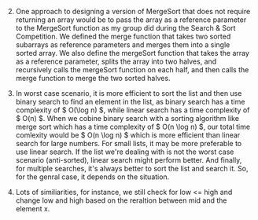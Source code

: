 2. One approach to designing a version of MergeSort that does not require returning an array would be to pass the array as a reference parameter to the MergeSort function as my group did during the Search & Sort Competition. We defined the merge function that takes two sorted subarrays as reference parameters and merges them into a single sorted array. We also define the mergeSort function that takes the array as a reference parameter, splits the array into two halves, and recursively calls the mergeSort function on each half, and then calls the merge function to merge the two sorted halves.

3. In worst case scenario, it is more efficient to sort the list and then use binary search to find an element in the list, as binary search has a time complexity of $ O(\log n) $, while linear search has a time complexity of $ O(n) $. When we cobine binary search with a sorting algorithm like merge sort which has a time complexity of $ O(n \log n) $, our total time comlexity would be $ O(n \log n) $ which is more efficient than linear search for large numbers. For small lists, it may be more preferable to use linear search. If the list we're dealing with is not the worst case scenario (anti-sorted), linear search might perform better. And finally, for multiple searches, it's always better to sort the list and search it. So, for the genral case, it depends on the situation. 

4. Lots of similiarities, for instance, we still check for low <= high and change low and high based on the reraltion between mid and the element x. 